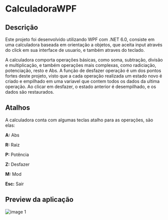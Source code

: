 # CalculadoraWPF

## Descrição

Este projeto foi desenvolvido utilizando WPF com .NET 6.0, consiste em uma calculadora baseada
em orientação a objetos, que aceita input através do click em sua
interface de usuario, e também atraves do teclado. 

A calculadora comporta operações básicas, como soma, subtração, divisão e multiplicação, e também operações
mais complexas, como radiciação, potenciação, resto e Abs.
A função de desfazer operação é um dos pontos fortes deste projeto, visto que a cada operação realizada
um estado novo é criado e empilhado em uma variavel que contem todos os dados da ultima operação. Ao clicar
em desfazer, o estado anterior é desempilhado, e os dados são restaurados.

## Atalhos

A calculadora conta com algumas teclas atalho para as operações, são elas:

**A:** Abs

**R:** Raiz

**P:** Potência

**Z:** Desfazer

**M:** Mod

**Esc:** Sair


## Preview da aplicação

![image 1](https://github.com/isaccsz/CalculadoraWPF/assets/107009198/547e1c5b-1a2b-4461-999d-4b640f40a3ac)

